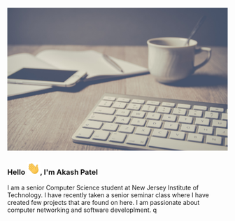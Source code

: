 <!--
**akashpatel2699/akashpatel2699** is a ✨ _special_ ✨ repository because its `README.md` (this file) appears on your GitHub profile.

Here are some ideas to get you started:

- 🔭 I’m currently working on ...
- 🌱 I’m currently learning ...
- 👯 I’m looking to collaborate on ...
- 🤔 I’m looking for help with ...
- 💬 Ask me about ...
- 📫 How to reach me: ...
- 😄 Pronouns: ...
- ⚡ Fun fact: ...
-->
[![Header](https://github.com/akashpatel2699/akashpatel2699/blob/main/readme_header.jpg "Header")](https://akashpatel-portfolio.netlify.app/)

### Hello <img src="https://github.com/akashpatel2699/akashpatel2699/blob/main/wave.gif" width="30px">,  I'm Akash Patel

I am a senior Computer Science student at New Jersey Institute of Technology. I have recently taken a senior seminar class where I have created few projects that are found on here. I am passionate about computer networking and software developlment. 
q
